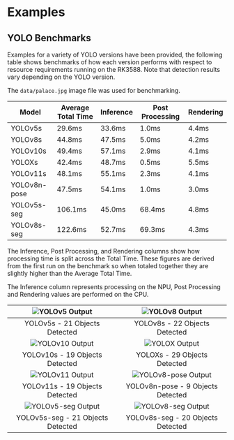
# Examples

## YOLO Benchmarks

Examples for a variety of YOLO versions have been provided, the following table
shows benchmarks of how each version performs with respect to resource requirements
running on the RK3588. 
Note that detection results vary depending on the YOLO version.

The `data/palace.jpg` image file was used for benchmarking.

| Model        | Average Total Time | Inference | Post Processing | Rendering |
|--------------|--------------------|-----------|-----------------|-----------|
| YOLOv5s      | 29.6ms             | 33.6ms    | 1.0ms           | 4.4ms     |
| YOLOv8s      | 44.8ms             | 47.5ms    | 5.0ms           | 4.2ms     |
| YOLOv10s     | 49.4ms             | 57.1ms    | 2.9ms           | 4.1ms     |
| YOLOXs       | 42.4ms             | 48.7ms    | 0.5ms           | 5.5ms     |
| YOLOv11s     | 48.1ms             | 55.1ms    | 2.3ms           | 4.1ms     |
| YOLOv8n-pose | 47.5ms             | 54.1ms    | 1.0ms           | 3.0ms     |
| YOLOv5s-seg  | 106.1ms            | 45.0ms    | 68.4ms          | 4.8ms     |
| YOLOv8s-seg  | 122.6ms            | 52.7ms    | 69.3ms          | 4.3ms     |

The Inference, Post Processing, and Rendering columns show how processing time
is split across the Total Time.   These figures are derived from the first
run on the benchmark so when totaled together they are slightly higher than the
Average Total Time.

The Inference column represents processing on the NPU, Post Processing and Rendering
values are performed on the CPU.

|     ![YOLOv5 Output](https://github.com/phox/rknn-go-data/raw/master/yolobench/yolov5-out.jpg)     |     ![YOLOv8 Output](https://github.com/phox/rknn-go-data/raw/master/yolobench/yolov5-out.jpg)     | 
|:-------------------------------------------------------------------------------------------------------:|:-------------------------------------------------------------------------------------------------------:|
|                                      YOLOv5s - 21 Objects Detected                                      |                                      YOLOv8s - 22 Objects Detected                                      |
|    ![YOLOv10 Output](https://github.com/phox/rknn-go-data/raw/master/yolobench/yolov10-out.jpg)    |      ![YOLOX Output](https://github.com/phox/rknn-go-data/raw/master/yolobench/yolox-out.jpg)      |
|                                     YOLOv10s - 19 Objects Detected                                      |                                      YOLOXs - 29 Objects Detected                                       |
|    ![YOLOv11 Output](https://github.com/phox/rknn-go-data/raw/master/yolobench/yolov11-out.jpg)    |      ![YOLOv8-pose Output](https://github.com/phox/rknn-go-data/raw/master/yolobench/yolov8-pose-out.jpg) |  
|                                     YOLOv11s - 19 Objects Detected                                      |                                    YOLOv8n-pose - 9 Objects Detected                                    |                                   
| ![YOLOv5-seg Output](https://github.com/phox/rknn-go-data/raw/master/yolobench/yolov5-seg-out.jpg) | ![YOLOv8-seg Output](https://github.com/phox/rknn-go-data/raw/master/yolobench/yolov8-seg-out.jpg) |
|                                    YOLOv5s-seg - 21 Objects Detected                                    |                                    YOLOv8s-seg - 20 Objects Detected                                    |

